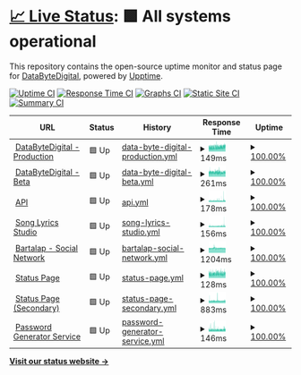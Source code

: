 # [📈 Live Status](https://status1.databytedigital.com): <!--live status--> **🟩 All systems operational**

This repository contains the open-source uptime monitor and status page for [DataByteDigital](https://databytedigital.com), powered by [Upptime](https://github.com/upptime/upptime).

[![Uptime CI](https://github.com/DataByteDigital/status.databytedigital.com/workflows/Uptime%20CI/badge.svg)](https://github.com/DataByteDigital/status.databytedigital.com/actions?query=workflow%3A%22Uptime+CI%22)
[![Response Time CI](https://github.com/DataByteDigital/status.databytedigital.com/workflows/Response%20Time%20CI/badge.svg)](https://github.com/DataByteDigital/status.databytedigital.com/actions?query=workflow%3A%22Response+Time+CI%22)
[![Graphs CI](https://github.com/DataByteDigital/status.databytedigital.com/workflows/Graphs%20CI/badge.svg)](https://github.com/DataByteDigital/status.databytedigital.com/actions?query=workflow%3A%22Graphs+CI%22)
[![Static Site CI](https://github.com/DataByteDigital/status.databytedigital.com/workflows/Static%20Site%20CI/badge.svg)](https://github.com/DataByteDigital/status.databytedigital.com/actions?query=workflow%3A%22Static+Site+CI%22)
[![Summary CI](https://github.com/DataByteDigital/status.databytedigital.com/workflows/Summary%20CI/badge.svg)](https://github.com/DataByteDigital/status.databytedigital.com/actions?query=workflow%3A%22Summary+CI%22)

<!--
With [Upptime](https://upptime.js.org), you can get your own unlimited and free uptime monitor and status page, powered entirely by a GitHub repository. We use [Issues](https://github.com/DataByteDigital/status.databytedigital.com/issues) as incident reports, [Actions](https://github.com/DataByteDigital/status.databytedigital.com/actions) as uptime monitors, and [Pages](https://status1.databytedigital.com) for the status page.
-->
<!--start: status pages-->
<!-- This summary is generated by Upptime (https://github.com/upptime/upptime) -->
<!-- Do not edit this manually, your changes will be overwritten -->
<!-- prettier-ignore -->
| URL | Status | History | Response Time | Uptime |
| --- | ------ | ------- | ------------- | ------ |
| <img alt="" src="https://icons.duckduckgo.com/ip3/databytedigital.com.ico" height="13"> [DataByteDigital - Production](https://databytedigital.com) | 🟩 Up | [data-byte-digital-production.yml](https://github.com/DataByteDigital/Status-Page.test/commits/HEAD/history/data-byte-digital-production.yml) | <details><summary><img alt="Response time graph" src="./graphs/data-byte-digital-production/response-time-week.png" height="20"> 149ms</summary><br><a href="https://1.protidhwani.tk/history/data-byte-digital-production"><img alt="Response time 149" src="https://img.shields.io/endpoint?url=https%3A%2F%2Fraw.githubusercontent.com%2FDataByteDigital%2FStatus-Page.test%2FHEAD%2Fapi%2Fdata-byte-digital-production%2Fresponse-time.json"></a><br><a href="https://1.protidhwani.tk/history/data-byte-digital-production"><img alt="24-hour response time 172" src="https://img.shields.io/endpoint?url=https%3A%2F%2Fraw.githubusercontent.com%2FDataByteDigital%2FStatus-Page.test%2FHEAD%2Fapi%2Fdata-byte-digital-production%2Fresponse-time-day.json"></a><br><a href="https://1.protidhwani.tk/history/data-byte-digital-production"><img alt="7-day response time 149" src="https://img.shields.io/endpoint?url=https%3A%2F%2Fraw.githubusercontent.com%2FDataByteDigital%2FStatus-Page.test%2FHEAD%2Fapi%2Fdata-byte-digital-production%2Fresponse-time-week.json"></a><br><a href="https://1.protidhwani.tk/history/data-byte-digital-production"><img alt="30-day response time 150" src="https://img.shields.io/endpoint?url=https%3A%2F%2Fraw.githubusercontent.com%2FDataByteDigital%2FStatus-Page.test%2FHEAD%2Fapi%2Fdata-byte-digital-production%2Fresponse-time-month.json"></a><br><a href="https://1.protidhwani.tk/history/data-byte-digital-production"><img alt="1-year response time 149" src="https://img.shields.io/endpoint?url=https%3A%2F%2Fraw.githubusercontent.com%2FDataByteDigital%2FStatus-Page.test%2FHEAD%2Fapi%2Fdata-byte-digital-production%2Fresponse-time-year.json"></a></details> | <details><summary><a href="https://1.protidhwani.tk/history/data-byte-digital-production">100.00%</a></summary><a href="https://1.protidhwani.tk/history/data-byte-digital-production"><img alt="All-time uptime 100.00%" src="https://img.shields.io/endpoint?url=https%3A%2F%2Fraw.githubusercontent.com%2FDataByteDigital%2FStatus-Page.test%2FHEAD%2Fapi%2Fdata-byte-digital-production%2Fuptime.json"></a><br><a href="https://1.protidhwani.tk/history/data-byte-digital-production"><img alt="24-hour uptime 100.00%" src="https://img.shields.io/endpoint?url=https%3A%2F%2Fraw.githubusercontent.com%2FDataByteDigital%2FStatus-Page.test%2FHEAD%2Fapi%2Fdata-byte-digital-production%2Fuptime-day.json"></a><br><a href="https://1.protidhwani.tk/history/data-byte-digital-production"><img alt="7-day uptime 100.00%" src="https://img.shields.io/endpoint?url=https%3A%2F%2Fraw.githubusercontent.com%2FDataByteDigital%2FStatus-Page.test%2FHEAD%2Fapi%2Fdata-byte-digital-production%2Fuptime-week.json"></a><br><a href="https://1.protidhwani.tk/history/data-byte-digital-production"><img alt="30-day uptime 100.00%" src="https://img.shields.io/endpoint?url=https%3A%2F%2Fraw.githubusercontent.com%2FDataByteDigital%2FStatus-Page.test%2FHEAD%2Fapi%2Fdata-byte-digital-production%2Fuptime-month.json"></a><br><a href="https://1.protidhwani.tk/history/data-byte-digital-production"><img alt="1-year uptime 100.00%" src="https://img.shields.io/endpoint?url=https%3A%2F%2Fraw.githubusercontent.com%2FDataByteDigital%2FStatus-Page.test%2FHEAD%2Fapi%2Fdata-byte-digital-production%2Fuptime-year.json"></a></details>
| <img alt="" src="https://databytedigital.com/logo.png" height="13"> [DataByteDigital - Beta](https://beta.databytedigital.com) | 🟩 Up | [data-byte-digital-beta.yml](https://github.com/DataByteDigital/Status-Page.test/commits/HEAD/history/data-byte-digital-beta.yml) | <details><summary><img alt="Response time graph" src="./graphs/data-byte-digital-beta/response-time-week.png" height="20"> 261ms</summary><br><a href="https://1.protidhwani.tk/history/data-byte-digital-beta"><img alt="Response time 255" src="https://img.shields.io/endpoint?url=https%3A%2F%2Fraw.githubusercontent.com%2FDataByteDigital%2FStatus-Page.test%2FHEAD%2Fapi%2Fdata-byte-digital-beta%2Fresponse-time.json"></a><br><a href="https://1.protidhwani.tk/history/data-byte-digital-beta"><img alt="24-hour response time 266" src="https://img.shields.io/endpoint?url=https%3A%2F%2Fraw.githubusercontent.com%2FDataByteDigital%2FStatus-Page.test%2FHEAD%2Fapi%2Fdata-byte-digital-beta%2Fresponse-time-day.json"></a><br><a href="https://1.protidhwani.tk/history/data-byte-digital-beta"><img alt="7-day response time 261" src="https://img.shields.io/endpoint?url=https%3A%2F%2Fraw.githubusercontent.com%2FDataByteDigital%2FStatus-Page.test%2FHEAD%2Fapi%2Fdata-byte-digital-beta%2Fresponse-time-week.json"></a><br><a href="https://1.protidhwani.tk/history/data-byte-digital-beta"><img alt="30-day response time 257" src="https://img.shields.io/endpoint?url=https%3A%2F%2Fraw.githubusercontent.com%2FDataByteDigital%2FStatus-Page.test%2FHEAD%2Fapi%2Fdata-byte-digital-beta%2Fresponse-time-month.json"></a><br><a href="https://1.protidhwani.tk/history/data-byte-digital-beta"><img alt="1-year response time 255" src="https://img.shields.io/endpoint?url=https%3A%2F%2Fraw.githubusercontent.com%2FDataByteDigital%2FStatus-Page.test%2FHEAD%2Fapi%2Fdata-byte-digital-beta%2Fresponse-time-year.json"></a></details> | <details><summary><a href="https://1.protidhwani.tk/history/data-byte-digital-beta">100.00%</a></summary><a href="https://1.protidhwani.tk/history/data-byte-digital-beta"><img alt="All-time uptime 100.00%" src="https://img.shields.io/endpoint?url=https%3A%2F%2Fraw.githubusercontent.com%2FDataByteDigital%2FStatus-Page.test%2FHEAD%2Fapi%2Fdata-byte-digital-beta%2Fuptime.json"></a><br><a href="https://1.protidhwani.tk/history/data-byte-digital-beta"><img alt="24-hour uptime 100.00%" src="https://img.shields.io/endpoint?url=https%3A%2F%2Fraw.githubusercontent.com%2FDataByteDigital%2FStatus-Page.test%2FHEAD%2Fapi%2Fdata-byte-digital-beta%2Fuptime-day.json"></a><br><a href="https://1.protidhwani.tk/history/data-byte-digital-beta"><img alt="7-day uptime 100.00%" src="https://img.shields.io/endpoint?url=https%3A%2F%2Fraw.githubusercontent.com%2FDataByteDigital%2FStatus-Page.test%2FHEAD%2Fapi%2Fdata-byte-digital-beta%2Fuptime-week.json"></a><br><a href="https://1.protidhwani.tk/history/data-byte-digital-beta"><img alt="30-day uptime 100.00%" src="https://img.shields.io/endpoint?url=https%3A%2F%2Fraw.githubusercontent.com%2FDataByteDigital%2FStatus-Page.test%2FHEAD%2Fapi%2Fdata-byte-digital-beta%2Fuptime-month.json"></a><br><a href="https://1.protidhwani.tk/history/data-byte-digital-beta"><img alt="1-year uptime 100.00%" src="https://img.shields.io/endpoint?url=https%3A%2F%2Fraw.githubusercontent.com%2FDataByteDigital%2FStatus-Page.test%2FHEAD%2Fapi%2Fdata-byte-digital-beta%2Fuptime-year.json"></a></details>
| <img alt="" src="https://api.databytedigital.com/images/api.png" height="13"> [API](https://api.databytedigital.com) | 🟩 Up | [api.yml](https://github.com/DataByteDigital/Status-Page.test/commits/HEAD/history/api.yml) | <details><summary><img alt="Response time graph" src="./graphs/api/response-time-week.png" height="20"> 178ms</summary><br><a href="https://1.protidhwani.tk/history/api"><img alt="Response time 177" src="https://img.shields.io/endpoint?url=https%3A%2F%2Fraw.githubusercontent.com%2FDataByteDigital%2FStatus-Page.test%2FHEAD%2Fapi%2Fapi%2Fresponse-time.json"></a><br><a href="https://1.protidhwani.tk/history/api"><img alt="24-hour response time 217" src="https://img.shields.io/endpoint?url=https%3A%2F%2Fraw.githubusercontent.com%2FDataByteDigital%2FStatus-Page.test%2FHEAD%2Fapi%2Fapi%2Fresponse-time-day.json"></a><br><a href="https://1.protidhwani.tk/history/api"><img alt="7-day response time 178" src="https://img.shields.io/endpoint?url=https%3A%2F%2Fraw.githubusercontent.com%2FDataByteDigital%2FStatus-Page.test%2FHEAD%2Fapi%2Fapi%2Fresponse-time-week.json"></a><br><a href="https://1.protidhwani.tk/history/api"><img alt="30-day response time 178" src="https://img.shields.io/endpoint?url=https%3A%2F%2Fraw.githubusercontent.com%2FDataByteDigital%2FStatus-Page.test%2FHEAD%2Fapi%2Fapi%2Fresponse-time-month.json"></a><br><a href="https://1.protidhwani.tk/history/api"><img alt="1-year response time 177" src="https://img.shields.io/endpoint?url=https%3A%2F%2Fraw.githubusercontent.com%2FDataByteDigital%2FStatus-Page.test%2FHEAD%2Fapi%2Fapi%2Fresponse-time-year.json"></a></details> | <details><summary><a href="https://1.protidhwani.tk/history/api">100.00%</a></summary><a href="https://1.protidhwani.tk/history/api"><img alt="All-time uptime 100.00%" src="https://img.shields.io/endpoint?url=https%3A%2F%2Fraw.githubusercontent.com%2FDataByteDigital%2FStatus-Page.test%2FHEAD%2Fapi%2Fapi%2Fuptime.json"></a><br><a href="https://1.protidhwani.tk/history/api"><img alt="24-hour uptime 100.00%" src="https://img.shields.io/endpoint?url=https%3A%2F%2Fraw.githubusercontent.com%2FDataByteDigital%2FStatus-Page.test%2FHEAD%2Fapi%2Fapi%2Fuptime-day.json"></a><br><a href="https://1.protidhwani.tk/history/api"><img alt="7-day uptime 100.00%" src="https://img.shields.io/endpoint?url=https%3A%2F%2Fraw.githubusercontent.com%2FDataByteDigital%2FStatus-Page.test%2FHEAD%2Fapi%2Fapi%2Fuptime-week.json"></a><br><a href="https://1.protidhwani.tk/history/api"><img alt="30-day uptime 100.00%" src="https://img.shields.io/endpoint?url=https%3A%2F%2Fraw.githubusercontent.com%2FDataByteDigital%2FStatus-Page.test%2FHEAD%2Fapi%2Fapi%2Fuptime-month.json"></a><br><a href="https://1.protidhwani.tk/history/api"><img alt="1-year uptime 100.00%" src="https://img.shields.io/endpoint?url=https%3A%2F%2Fraw.githubusercontent.com%2FDataByteDigital%2FStatus-Page.test%2FHEAD%2Fapi%2Fapi%2Fuptime-year.json"></a></details>
| <img alt="" src="https://icons.duckduckgo.com/ip3/songlyrics.databytedigital.com.ico" height="13"> [Song Lyrics Studio](https://songlyrics.databytedigital.com/) | 🟩 Up | [song-lyrics-studio.yml](https://github.com/DataByteDigital/Status-Page.test/commits/HEAD/history/song-lyrics-studio.yml) | <details><summary><img alt="Response time graph" src="./graphs/song-lyrics-studio/response-time-week.png" height="20"> 156ms</summary><br><a href="https://1.protidhwani.tk/history/song-lyrics-studio"><img alt="Response time 155" src="https://img.shields.io/endpoint?url=https%3A%2F%2Fraw.githubusercontent.com%2FDataByteDigital%2FStatus-Page.test%2FHEAD%2Fapi%2Fsong-lyrics-studio%2Fresponse-time.json"></a><br><a href="https://1.protidhwani.tk/history/song-lyrics-studio"><img alt="24-hour response time 200" src="https://img.shields.io/endpoint?url=https%3A%2F%2Fraw.githubusercontent.com%2FDataByteDigital%2FStatus-Page.test%2FHEAD%2Fapi%2Fsong-lyrics-studio%2Fresponse-time-day.json"></a><br><a href="https://1.protidhwani.tk/history/song-lyrics-studio"><img alt="7-day response time 156" src="https://img.shields.io/endpoint?url=https%3A%2F%2Fraw.githubusercontent.com%2FDataByteDigital%2FStatus-Page.test%2FHEAD%2Fapi%2Fsong-lyrics-studio%2Fresponse-time-week.json"></a><br><a href="https://1.protidhwani.tk/history/song-lyrics-studio"><img alt="30-day response time 156" src="https://img.shields.io/endpoint?url=https%3A%2F%2Fraw.githubusercontent.com%2FDataByteDigital%2FStatus-Page.test%2FHEAD%2Fapi%2Fsong-lyrics-studio%2Fresponse-time-month.json"></a><br><a href="https://1.protidhwani.tk/history/song-lyrics-studio"><img alt="1-year response time 155" src="https://img.shields.io/endpoint?url=https%3A%2F%2Fraw.githubusercontent.com%2FDataByteDigital%2FStatus-Page.test%2FHEAD%2Fapi%2Fsong-lyrics-studio%2Fresponse-time-year.json"></a></details> | <details><summary><a href="https://1.protidhwani.tk/history/song-lyrics-studio">100.00%</a></summary><a href="https://1.protidhwani.tk/history/song-lyrics-studio"><img alt="All-time uptime 100.00%" src="https://img.shields.io/endpoint?url=https%3A%2F%2Fraw.githubusercontent.com%2FDataByteDigital%2FStatus-Page.test%2FHEAD%2Fapi%2Fsong-lyrics-studio%2Fuptime.json"></a><br><a href="https://1.protidhwani.tk/history/song-lyrics-studio"><img alt="24-hour uptime 100.00%" src="https://img.shields.io/endpoint?url=https%3A%2F%2Fraw.githubusercontent.com%2FDataByteDigital%2FStatus-Page.test%2FHEAD%2Fapi%2Fsong-lyrics-studio%2Fuptime-day.json"></a><br><a href="https://1.protidhwani.tk/history/song-lyrics-studio"><img alt="7-day uptime 100.00%" src="https://img.shields.io/endpoint?url=https%3A%2F%2Fraw.githubusercontent.com%2FDataByteDigital%2FStatus-Page.test%2FHEAD%2Fapi%2Fsong-lyrics-studio%2Fuptime-week.json"></a><br><a href="https://1.protidhwani.tk/history/song-lyrics-studio"><img alt="30-day uptime 100.00%" src="https://img.shields.io/endpoint?url=https%3A%2F%2Fraw.githubusercontent.com%2FDataByteDigital%2FStatus-Page.test%2FHEAD%2Fapi%2Fsong-lyrics-studio%2Fuptime-month.json"></a><br><a href="https://1.protidhwani.tk/history/song-lyrics-studio"><img alt="1-year uptime 100.00%" src="https://img.shields.io/endpoint?url=https%3A%2F%2Fraw.githubusercontent.com%2FDataByteDigital%2FStatus-Page.test%2FHEAD%2Fapi%2Fsong-lyrics-studio%2Fuptime-year.json"></a></details>
| <img alt="" src="https://icons.duckduckgo.com/ip3/bartalap.databytedigital.com.ico" height="13"> [Bartalap - Social Network](https://bartalap.databytedigital.com) | 🟩 Up | [bartalap-social-network.yml](https://github.com/DataByteDigital/Status-Page.test/commits/HEAD/history/bartalap-social-network.yml) | <details><summary><img alt="Response time graph" src="./graphs/bartalap-social-network/response-time-week.png" height="20"> 1204ms</summary><br><a href="https://1.protidhwani.tk/history/bartalap-social-network"><img alt="Response time 1227" src="https://img.shields.io/endpoint?url=https%3A%2F%2Fraw.githubusercontent.com%2FDataByteDigital%2FStatus-Page.test%2FHEAD%2Fapi%2Fbartalap-social-network%2Fresponse-time.json"></a><br><a href="https://1.protidhwani.tk/history/bartalap-social-network"><img alt="24-hour response time 1178" src="https://img.shields.io/endpoint?url=https%3A%2F%2Fraw.githubusercontent.com%2FDataByteDigital%2FStatus-Page.test%2FHEAD%2Fapi%2Fbartalap-social-network%2Fresponse-time-day.json"></a><br><a href="https://1.protidhwani.tk/history/bartalap-social-network"><img alt="7-day response time 1204" src="https://img.shields.io/endpoint?url=https%3A%2F%2Fraw.githubusercontent.com%2FDataByteDigital%2FStatus-Page.test%2FHEAD%2Fapi%2Fbartalap-social-network%2Fresponse-time-week.json"></a><br><a href="https://1.protidhwani.tk/history/bartalap-social-network"><img alt="30-day response time 1203" src="https://img.shields.io/endpoint?url=https%3A%2F%2Fraw.githubusercontent.com%2FDataByteDigital%2FStatus-Page.test%2FHEAD%2Fapi%2Fbartalap-social-network%2Fresponse-time-month.json"></a><br><a href="https://1.protidhwani.tk/history/bartalap-social-network"><img alt="1-year response time 1227" src="https://img.shields.io/endpoint?url=https%3A%2F%2Fraw.githubusercontent.com%2FDataByteDigital%2FStatus-Page.test%2FHEAD%2Fapi%2Fbartalap-social-network%2Fresponse-time-year.json"></a></details> | <details><summary><a href="https://1.protidhwani.tk/history/bartalap-social-network">100.00%</a></summary><a href="https://1.protidhwani.tk/history/bartalap-social-network"><img alt="All-time uptime 100.00%" src="https://img.shields.io/endpoint?url=https%3A%2F%2Fraw.githubusercontent.com%2FDataByteDigital%2FStatus-Page.test%2FHEAD%2Fapi%2Fbartalap-social-network%2Fuptime.json"></a><br><a href="https://1.protidhwani.tk/history/bartalap-social-network"><img alt="24-hour uptime 100.00%" src="https://img.shields.io/endpoint?url=https%3A%2F%2Fraw.githubusercontent.com%2FDataByteDigital%2FStatus-Page.test%2FHEAD%2Fapi%2Fbartalap-social-network%2Fuptime-day.json"></a><br><a href="https://1.protidhwani.tk/history/bartalap-social-network"><img alt="7-day uptime 100.00%" src="https://img.shields.io/endpoint?url=https%3A%2F%2Fraw.githubusercontent.com%2FDataByteDigital%2FStatus-Page.test%2FHEAD%2Fapi%2Fbartalap-social-network%2Fuptime-week.json"></a><br><a href="https://1.protidhwani.tk/history/bartalap-social-network"><img alt="30-day uptime 100.00%" src="https://img.shields.io/endpoint?url=https%3A%2F%2Fraw.githubusercontent.com%2FDataByteDigital%2FStatus-Page.test%2FHEAD%2Fapi%2Fbartalap-social-network%2Fuptime-month.json"></a><br><a href="https://1.protidhwani.tk/history/bartalap-social-network"><img alt="1-year uptime 100.00%" src="https://img.shields.io/endpoint?url=https%3A%2F%2Fraw.githubusercontent.com%2FDataByteDigital%2FStatus-Page.test%2FHEAD%2Fapi%2Fbartalap-social-network%2Fuptime-year.json"></a></details>
| <img alt="" src="https://databytedigital.com/logo.png" height="13"> [Status Page](https://status.databytedigital.com) | 🟩 Up | [status-page.yml](https://github.com/DataByteDigital/Status-Page.test/commits/HEAD/history/status-page.yml) | <details><summary><img alt="Response time graph" src="./graphs/status-page/response-time-week.png" height="20"> 128ms</summary><br><a href="https://1.protidhwani.tk/history/status-page"><img alt="Response time 171" src="https://img.shields.io/endpoint?url=https%3A%2F%2Fraw.githubusercontent.com%2FDataByteDigital%2FStatus-Page.test%2FHEAD%2Fapi%2Fstatus-page%2Fresponse-time.json"></a><br><a href="https://1.protidhwani.tk/history/status-page"><img alt="24-hour response time 138" src="https://img.shields.io/endpoint?url=https%3A%2F%2Fraw.githubusercontent.com%2FDataByteDigital%2FStatus-Page.test%2FHEAD%2Fapi%2Fstatus-page%2Fresponse-time-day.json"></a><br><a href="https://1.protidhwani.tk/history/status-page"><img alt="7-day response time 128" src="https://img.shields.io/endpoint?url=https%3A%2F%2Fraw.githubusercontent.com%2FDataByteDigital%2FStatus-Page.test%2FHEAD%2Fapi%2Fstatus-page%2Fresponse-time-week.json"></a><br><a href="https://1.protidhwani.tk/history/status-page"><img alt="30-day response time 128" src="https://img.shields.io/endpoint?url=https%3A%2F%2Fraw.githubusercontent.com%2FDataByteDigital%2FStatus-Page.test%2FHEAD%2Fapi%2Fstatus-page%2Fresponse-time-month.json"></a><br><a href="https://1.protidhwani.tk/history/status-page"><img alt="1-year response time 171" src="https://img.shields.io/endpoint?url=https%3A%2F%2Fraw.githubusercontent.com%2FDataByteDigital%2FStatus-Page.test%2FHEAD%2Fapi%2Fstatus-page%2Fresponse-time-year.json"></a></details> | <details><summary><a href="https://1.protidhwani.tk/history/status-page">100.00%</a></summary><a href="https://1.protidhwani.tk/history/status-page"><img alt="All-time uptime 100.00%" src="https://img.shields.io/endpoint?url=https%3A%2F%2Fraw.githubusercontent.com%2FDataByteDigital%2FStatus-Page.test%2FHEAD%2Fapi%2Fstatus-page%2Fuptime.json"></a><br><a href="https://1.protidhwani.tk/history/status-page"><img alt="24-hour uptime 100.00%" src="https://img.shields.io/endpoint?url=https%3A%2F%2Fraw.githubusercontent.com%2FDataByteDigital%2FStatus-Page.test%2FHEAD%2Fapi%2Fstatus-page%2Fuptime-day.json"></a><br><a href="https://1.protidhwani.tk/history/status-page"><img alt="7-day uptime 100.00%" src="https://img.shields.io/endpoint?url=https%3A%2F%2Fraw.githubusercontent.com%2FDataByteDigital%2FStatus-Page.test%2FHEAD%2Fapi%2Fstatus-page%2Fuptime-week.json"></a><br><a href="https://1.protidhwani.tk/history/status-page"><img alt="30-day uptime 100.00%" src="https://img.shields.io/endpoint?url=https%3A%2F%2Fraw.githubusercontent.com%2FDataByteDigital%2FStatus-Page.test%2FHEAD%2Fapi%2Fstatus-page%2Fuptime-month.json"></a><br><a href="https://1.protidhwani.tk/history/status-page"><img alt="1-year uptime 100.00%" src="https://img.shields.io/endpoint?url=https%3A%2F%2Fraw.githubusercontent.com%2FDataByteDigital%2FStatus-Page.test%2FHEAD%2Fapi%2Fstatus-page%2Fuptime-year.json"></a></details>
| <img alt="" src="https://databytedigital.com/logo.png" height="13"> [Status Page (Secondary)](https://status1.databytedigital.com) | 🟩 Up | [status-page-secondary.yml](https://github.com/DataByteDigital/Status-Page.test/commits/HEAD/history/status-page-secondary.yml) | <details><summary><img alt="Response time graph" src="./graphs/status-page-secondary/response-time-week.png" height="20"> 883ms</summary><br><a href="https://1.protidhwani.tk/history/status-page-secondary"><img alt="Response time 881" src="https://img.shields.io/endpoint?url=https%3A%2F%2Fraw.githubusercontent.com%2FDataByteDigital%2FStatus-Page.test%2FHEAD%2Fapi%2Fstatus-page-secondary%2Fresponse-time.json"></a><br><a href="https://1.protidhwani.tk/history/status-page-secondary"><img alt="24-hour response time 905" src="https://img.shields.io/endpoint?url=https%3A%2F%2Fraw.githubusercontent.com%2FDataByteDigital%2FStatus-Page.test%2FHEAD%2Fapi%2Fstatus-page-secondary%2Fresponse-time-day.json"></a><br><a href="https://1.protidhwani.tk/history/status-page-secondary"><img alt="7-day response time 883" src="https://img.shields.io/endpoint?url=https%3A%2F%2Fraw.githubusercontent.com%2FDataByteDigital%2FStatus-Page.test%2FHEAD%2Fapi%2Fstatus-page-secondary%2Fresponse-time-week.json"></a><br><a href="https://1.protidhwani.tk/history/status-page-secondary"><img alt="30-day response time 884" src="https://img.shields.io/endpoint?url=https%3A%2F%2Fraw.githubusercontent.com%2FDataByteDigital%2FStatus-Page.test%2FHEAD%2Fapi%2Fstatus-page-secondary%2Fresponse-time-month.json"></a><br><a href="https://1.protidhwani.tk/history/status-page-secondary"><img alt="1-year response time 881" src="https://img.shields.io/endpoint?url=https%3A%2F%2Fraw.githubusercontent.com%2FDataByteDigital%2FStatus-Page.test%2FHEAD%2Fapi%2Fstatus-page-secondary%2Fresponse-time-year.json"></a></details> | <details><summary><a href="https://1.protidhwani.tk/history/status-page-secondary">100.00%</a></summary><a href="https://1.protidhwani.tk/history/status-page-secondary"><img alt="All-time uptime 100.00%" src="https://img.shields.io/endpoint?url=https%3A%2F%2Fraw.githubusercontent.com%2FDataByteDigital%2FStatus-Page.test%2FHEAD%2Fapi%2Fstatus-page-secondary%2Fuptime.json"></a><br><a href="https://1.protidhwani.tk/history/status-page-secondary"><img alt="24-hour uptime 100.00%" src="https://img.shields.io/endpoint?url=https%3A%2F%2Fraw.githubusercontent.com%2FDataByteDigital%2FStatus-Page.test%2FHEAD%2Fapi%2Fstatus-page-secondary%2Fuptime-day.json"></a><br><a href="https://1.protidhwani.tk/history/status-page-secondary"><img alt="7-day uptime 100.00%" src="https://img.shields.io/endpoint?url=https%3A%2F%2Fraw.githubusercontent.com%2FDataByteDigital%2FStatus-Page.test%2FHEAD%2Fapi%2Fstatus-page-secondary%2Fuptime-week.json"></a><br><a href="https://1.protidhwani.tk/history/status-page-secondary"><img alt="30-day uptime 100.00%" src="https://img.shields.io/endpoint?url=https%3A%2F%2Fraw.githubusercontent.com%2FDataByteDigital%2FStatus-Page.test%2FHEAD%2Fapi%2Fstatus-page-secondary%2Fuptime-month.json"></a><br><a href="https://1.protidhwani.tk/history/status-page-secondary"><img alt="1-year uptime 100.00%" src="https://img.shields.io/endpoint?url=https%3A%2F%2Fraw.githubusercontent.com%2FDataByteDigital%2FStatus-Page.test%2FHEAD%2Fapi%2Fstatus-page-secondary%2Fuptime-year.json"></a></details>
| <img alt="" src="https://icons.duckduckgo.com/ip3/passwordgenerator.databytedigital.com.ico" height="13"> [Password Generator Service](https://passwordgenerator.databytedigital.com/) | 🟩 Up | [password-generator-service.yml](https://github.com/DataByteDigital/Status-Page.test/commits/HEAD/history/password-generator-service.yml) | <details><summary><img alt="Response time graph" src="./graphs/password-generator-service/response-time-week.png" height="20"> 146ms</summary><br><a href="https://1.protidhwani.tk/history/password-generator-service"><img alt="Response time 171" src="https://img.shields.io/endpoint?url=https%3A%2F%2Fraw.githubusercontent.com%2FDataByteDigital%2FStatus-Page.test%2FHEAD%2Fapi%2Fpassword-generator-service%2Fresponse-time.json"></a><br><a href="https://1.protidhwani.tk/history/password-generator-service"><img alt="24-hour response time 165" src="https://img.shields.io/endpoint?url=https%3A%2F%2Fraw.githubusercontent.com%2FDataByteDigital%2FStatus-Page.test%2FHEAD%2Fapi%2Fpassword-generator-service%2Fresponse-time-day.json"></a><br><a href="https://1.protidhwani.tk/history/password-generator-service"><img alt="7-day response time 146" src="https://img.shields.io/endpoint?url=https%3A%2F%2Fraw.githubusercontent.com%2FDataByteDigital%2FStatus-Page.test%2FHEAD%2Fapi%2Fpassword-generator-service%2Fresponse-time-week.json"></a><br><a href="https://1.protidhwani.tk/history/password-generator-service"><img alt="30-day response time 147" src="https://img.shields.io/endpoint?url=https%3A%2F%2Fraw.githubusercontent.com%2FDataByteDigital%2FStatus-Page.test%2FHEAD%2Fapi%2Fpassword-generator-service%2Fresponse-time-month.json"></a><br><a href="https://1.protidhwani.tk/history/password-generator-service"><img alt="1-year response time 171" src="https://img.shields.io/endpoint?url=https%3A%2F%2Fraw.githubusercontent.com%2FDataByteDigital%2FStatus-Page.test%2FHEAD%2Fapi%2Fpassword-generator-service%2Fresponse-time-year.json"></a></details> | <details><summary><a href="https://1.protidhwani.tk/history/password-generator-service">100.00%</a></summary><a href="https://1.protidhwani.tk/history/password-generator-service"><img alt="All-time uptime 100.00%" src="https://img.shields.io/endpoint?url=https%3A%2F%2Fraw.githubusercontent.com%2FDataByteDigital%2FStatus-Page.test%2FHEAD%2Fapi%2Fpassword-generator-service%2Fuptime.json"></a><br><a href="https://1.protidhwani.tk/history/password-generator-service"><img alt="24-hour uptime 100.00%" src="https://img.shields.io/endpoint?url=https%3A%2F%2Fraw.githubusercontent.com%2FDataByteDigital%2FStatus-Page.test%2FHEAD%2Fapi%2Fpassword-generator-service%2Fuptime-day.json"></a><br><a href="https://1.protidhwani.tk/history/password-generator-service"><img alt="7-day uptime 100.00%" src="https://img.shields.io/endpoint?url=https%3A%2F%2Fraw.githubusercontent.com%2FDataByteDigital%2FStatus-Page.test%2FHEAD%2Fapi%2Fpassword-generator-service%2Fuptime-week.json"></a><br><a href="https://1.protidhwani.tk/history/password-generator-service"><img alt="30-day uptime 100.00%" src="https://img.shields.io/endpoint?url=https%3A%2F%2Fraw.githubusercontent.com%2FDataByteDigital%2FStatus-Page.test%2FHEAD%2Fapi%2Fpassword-generator-service%2Fuptime-month.json"></a><br><a href="https://1.protidhwani.tk/history/password-generator-service"><img alt="1-year uptime 100.00%" src="https://img.shields.io/endpoint?url=https%3A%2F%2Fraw.githubusercontent.com%2FDataByteDigital%2FStatus-Page.test%2FHEAD%2Fapi%2Fpassword-generator-service%2Fuptime-year.json"></a></details>

<!--end: status pages-->

[**Visit our status website →**](https://1.protidhwani.tk/)

<!--
## 📄 License

- Powered by: [Upptime](https://github.com/upptime/upptime)
- Code: [MIT](./LICENSE) © [DataByteDigital](https://databytedigital.com)
- Data in the `./history` directory: [Open Database License](https://opendatacommons.org/licenses/odbl/1-0/)
-->
